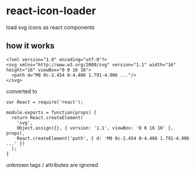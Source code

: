 # react-icon-loader
load svg icons as react components

## how it works

    <?xml version="1.0" encoding="utf-8"?>
    <svg xmlns="http://www.w3.org/2000/svg" version="1.1" width="16" height="16" viewBox="0 0 16 16">
      <path d="M8 0c-2.454 0-4.486 1.791-4.906 ..."/>
    </svg>

converted to

    var React = require('react');

    module.exports = function(props) {
      return React.createElement(
        'svg',
        Object.assign({}, { version: '1.1', viewBox: '0 0 16 16' }, props),
        React.createElement('path', { d: 'M8 0c-2.454 0-4.486 1.791-4.906 ...' })
      );
    }

unknown tags / attributes are ignored

